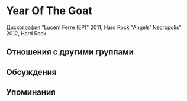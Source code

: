 # Year Of The Goat

Дискография
"Lucem Ferre (EP)" 2011, Hard Rock
"Angels' Necropolis" 2012, Hard Rock

## Отношения с другими группами


## Обсуждения


## Упоминания

